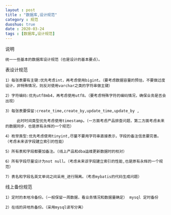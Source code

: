 ```yaml
---
layout : post
title : "数据库,设计规范"
category : 规范
duoshuo: true
date : 2020-03-24
tags : [数据库,设计规范]
---
```

说明

    统一一些基本的数据库设计规范（也是设计的基本要点）。

表设计规范

    1）每张表要有主键:优先考虑int，再考虑使用bigint。（要考虑数据容量的预估，不要做过度设计，非特殊情况，则反对使用varchar之类的字符串做主键）

    2）字符编码:优先utf8mb4，再考虑使用utf8。（要考虑特殊字符的编码情况，确保业务是否会出现）

    3）每张表要保留:create_time,create_by,update_time,update_by ,

         此时时间类型优先考虑使用timestamp。（一方面考虑产品排查问题，第二方面考虑未来的数据同步，也是原有永辉的一个规范）

    4）枚举类型:优先考虑使用tinyint,尽量不要用字符串直接表示，字段的备注信息要完善。（考虑未来该字段建立索引的性能）

    5）所有表和字段都要加备注。(线上产品和dba运维更新数据时的校对）

    6）所有字段尽量设计为not null。（考虑未来该字段建立索引的性能,也是原有永辉的一个规范）

    7）表名和字段名英文单词之间采用_进行隔离。（考虑mybatis的代码生成问题）



线上备份规范

    1）定时的本地冷备份。（一般保留一周数据，看业务情况和数据量确定） mysql 定时备份

    2）在线的异地热备份。（采用mysql读写分离）
